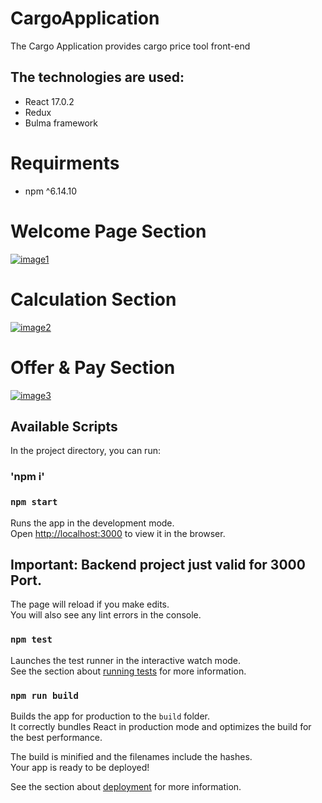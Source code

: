 # CargoApplication
The Cargo Application provides cargo price tool front-end
## The technologies are used:
- React 17.0.2 
- Redux
- Bulma framework


# Requirments
 - npm ^6.14.10 


# Welcome Page Section
<a href="https://ibb.co/mX56gND"><img src="https://i.ibb.co/ZYzW72L/image1.png" alt="image1" border="0"></a>

# Calculation Section
<a href="https://ibb.co/C1BRLdV"><img src="https://i.ibb.co/r7kD9P5/image2.png" alt="image2" border="0"></a>

# Offer & Pay Section
<a href="https://ibb.co/phG31Z4"><img src="https://i.ibb.co/xFPM2Gz/image3.png" alt="image3" border="0"></a>

## Available Scripts

In the project directory, you can run:

### 'npm i'

### `npm start`

Runs the app in the development mode.\
Open [http://localhost:3000](http://localhost:3000) to view it in the browser.
## Important: Backend project just valid for 3000 Port.

The page will reload if you make edits.\
You will also see any lint errors in the console.

### `npm test`

Launches the test runner in the interactive watch mode.\
See the section about [running tests](https://facebook.github.io/create-react-app/docs/running-tests) for more information.

### `npm run build`

Builds the app for production to the `build` folder.\
It correctly bundles React in production mode and optimizes the build for the best performance.

The build is minified and the filenames include the hashes.\
Your app is ready to be deployed!

See the section about [deployment](https://facebook.github.io/create-react-app/docs/deployment) for more information.


